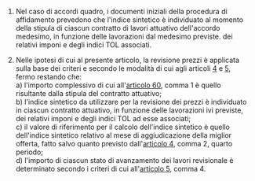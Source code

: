 1. Nel caso di accordi quadro, i documenti iniziali della procedura di affidamento prevedono che l'indice sintetico è individuato al momento della stipula di ciascun contratto di lavori attuativo dell'accordo medesimo, in funzione delle lavorazioni dal medesimo previste. dei relativi imponi e degli indici TOL associati.

2. Nelle ipotesi di cui al presente articolo, la revisione prezzi è applicata sulla base dei criteri e secondo le modalità di cui agli articoli [4](/allegato-2.2bis-articolo-4/2) e [5](/allegato-2.2bis-articolo-5/2), fermo restando che:<br>a) l'importo complessivo di cui all'[articolo 60](/articolo-60/2), comma 1 è quello risultante dalla stipula del contratto attuativo;<br>b) l'indice sintetico da utilizzare per la revisione dei prezzi è individuato in ciascun contratto attuativo, in funzione delle lavorazioni ivi previste, dei relativi imponi e degli indici TOL ad esse associati;<br>c) il valore di riferimento per il calcolo dell'indice sintetico è quello dell'indice sintetico relativo al mese di aggiudicazione della miglior offerta, fatto salvo quanto previsto dall'[articolo 4](/allegato-2.2bis-articolo-4/2), comma 2, quarto periodo;<br>d) l'importo di ciascun stato di avanzamento dei lavori revisionale è determinato secondo i criteri di cui all'[articolo 5](/allegato-2.2bis-articolo-5/2), comma 4.

